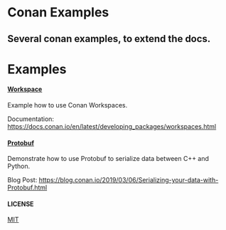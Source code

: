 # Conan Examples

## Several conan examples, to extend the docs.


# Examples

#### [Workspace](workspace)

Example how to use Conan Workspaces.

Documentation: https://docs.conan.io/en/latest/developing_packages/workspaces.html

#### [Protobuf](protobuf)

Demonstrate how to use Protobuf to serialize data between C++ and Python.

Blog Post: https://blog.conan.io/2019/03/06/Serializing-your-data-with-Protobuf.html


#### LICENSE
[MIT](LICENSE)
